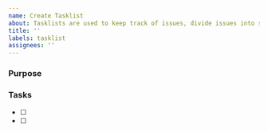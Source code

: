 ```yaml
---
name: Create Tasklist
about: Tasklists are used to keep track of issues, divide issues into smaller subtasks, and create new relationships between issues
title: ''
labels: tasklist
assignees: ''
---
```

<!--
Tasklist guidelines:
- Considering pinning the tasklist issue
- Add the tasklist issue and task issues to the Software project
- To create a task from an existing issue, reference its number: e.g., #739
    - Can link a closed issue for reference to have a complete record of what needs to be done.
- If a new issue needs to be created in the process of making a task list, (e.g. a PR resolves a task that isn't an issue), create one
    - If a task needs extra detail, create an issue using one of the issue templates and link the it here
    - If a task is self-explanatory, can directly convert it into an issue
        - Remember to go into the issue and add the relevant assignees and labels, as well as link it to the Software project
-->

### Purpose
<!-- What does this tasklist track? -->

### Tasks
<!-- The tasklist itself -->

- [ ] <!-- Issue number or description: --> 
- [ ] <!-- Issue number or description: --> 
